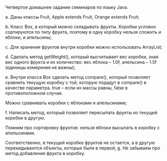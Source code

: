 Четвертое домашнее задание семинаров по языку Java.

a. Даны классы Fruit, Apple extends Fruit, Orange extends Fruit;

b. Класс Box, в который можно складывать фрукты. Коробки условно сортируются по типу фрукта,
поэтому в одну коробку нельзя сложить и яблоки, и апельсины;

c. Для хранения фруктов внутри коробки можно использовать ArrayList;

d. Сделать метод getWeight(), который высчитывает вес коробки, зная вес одного фрукта и их количество:
вес яблока – 1.0f, апельсина – 1.5f (единицы измерения не важны);

e. Внутри класса Box сделать метод compare(), который позволяет сравнить текущую коробку с той, которую
подадут в compare() в качестве параметра. true – если их массы равны, false в противоположном случае.

Можно сравнивать коробки с яблоками и апельсинами;

f. Написать метод, который позволяет пересыпать фрукты из текущей коробки в другую.

Помним про сортировку фруктов: нельзя яблоки высыпать в коробку с апельсинами.

Соответственно, в текущей коробке фруктов не остается, а в другую перекидываются объекты, которые были в первой;
g. Не забываем про метод добавления фрукта в коробку.
